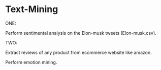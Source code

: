 # Text-Mining
ONE:


Perform sentimental analysis on the Elon-musk tweets (Elon-musk.csv).



TWO:


Extract reviews of any product from ecommerce website like amazon.



Perform emotion mining.
